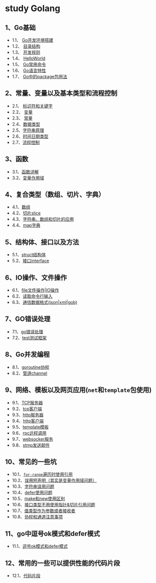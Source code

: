 # study Golang
## 1、Go基础
- 1.1、 [Go开发环境搭建](1.1-开发环境.md)
- 1.2、 [目录结构](1.2-Go目录结构.md)
- 1.3、 [开发规则](1.3-Go开发规则.md)
- 1.4、 [HelloWorld](1.4-第一个helloworld程序.md)
- 1.5、 [Go常用命令](1.5-Go常用命令.md)
- 1.6、 [Go语言特性](1.6-Go语言特性.md)
- 1.7、 [Go中的package包用法](1.7-Go中的package包.md)

## 2、常量、变量以及基本类型和流程控制
- 2.1、 [标识符和关键字](2.1-标识符和关键字.md)
- 2.2、 [变量](2.2-变量.md)
- 2.3、 [常量](2.3-常量.md)
- 2.4、[数据类型](2.4-基本数据类型.md)
- 2.5、[字符串原理](2.5-字符串原理.md)
- 2.6、[时间日期类型](2.6-时间日期类型.md)
- 2.7、[流程控制](2.7-流程控制.md)

## 3、函数
- 3.1、[函数详解](3.1-函数.md)
- 3.2、[变量作用域](3.2-变量作用域.md)

## 4、复合类型（数组、切片、字典）
- 4.1、[数组](4.1-复合类型-数组.md)
- 4.2、[切片slice](4.2-复合类型-切片slice.md)
- 4.3、[字符串、数组和切片的应用](./4.3-字符串、数组和切片的应用.md)
- 4.4、[map字典](4.4-map字典.md)

## 5、结构体、接口以及方法
- 5.1、[struct结构体](5.1-struct结构体.md)
- 5.2、[接口interface](5.2-接口inteface.md)

## 6、IO操作、文件操作
- 6.1、[file文件操作|IO操作](6.1-file文件操作.md)
- 6.2、[读取命令行输入](6.2-读取命令行输入.md)
- 6.3、[通信数据格式(json|xml|gob)](6.3-通信数据格式(json|xml|gob).md)

## 7、GO错误处理
- 7.1、[go错误处理](7.1-go错误处理.md)
- 7.2、[test测试框架](7.2-go-test测试框架.md)

## 8、Go并发编程
-  8.1、[goroutine协程](8.1-goroutine.md)
-  8.2、[管道channel](8.2-通道channel.md)

## 9、网络、模板以及网页应用(`net`和`template`包使用)
- 9.1、[TCP服务器](9.1-TCP服务器.md)
- 9.2、[tcp客户端](9.2-tcp客户端.md)
- 9.3、[http服务器](9.3-http服务器.md)
- 9.4、[http客户端](9.4-http客户端.md)
- 9.5、[template模板](9.5-template模板.md)
- 9.6、[rpc远程调用](9.6-rpc远程调用.md)
- 9.7、[websocker服务](9.7-websocker服务.md)
- 9.8、[stmp发送邮件](9.8-stmp发送邮件.md)


## 10、常见的一些坑

- 10.1、[`for-range`遍历时使用引用](10.1-for-range坑.md)
- 10.2、[误用短声明（其实是变量作用域问题）](10.2-误用短声明导致变量覆盖(本质是作用域问题).md)
- 10.3、[字符串误用问题](10.3-字符串误用问题.md)
- 10.4、[defer使用问题](10.4-defer错误关闭文件.md)
- 10.5、[make和new使用区别](10.5-new和make使用傻傻分不清楚.md)
- 10.6、[接口类型不用使用指针&切片引用问题](10.6-接口类型和切片引用坑.md)
- 10.7、[值类型作为参数或者接收者](10.7-值类型作为参数或接收者传递不需要使用指针.md)
- 10.8、[协程和通道注意事项](10.8-协程和通道注意事项.md)

## 11、go中逗号ok模式和defer模式

- 11.1、[逗号ok模式和defer模式](11.1-go模式.md)

## 12、常用的一些可以提供性能的代码片段

- 12.1、[代码片段](12.1-提高性能的代码片段.md)







